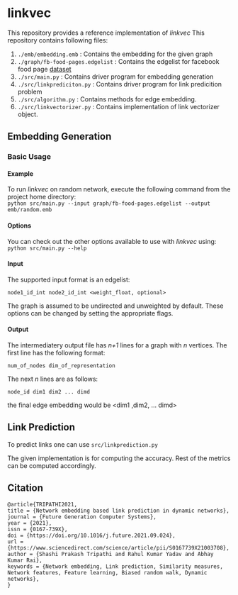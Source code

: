 # linkvec

This repository provides a reference implementation of *linkvec* 
This repository contains following files:
 1. `./emb/embedding.emb` : Contains the embedding for the given graph
 2. `./graph/fb-food-pages.edgelist` : Contains the edgelist for facebook food page [dataset](http://networkrepository.com/fb-pages-food.php)
 3. `./src/main.py` : Contains driver program for embedding generation
 4. `./src/linkprediciton.py` : Contains driver program for link predicition problem
 5. `./src/algorithm.py` : Contains methods for edge embedding.
 6. `./src/linkvectorizer.py` : Contains implementation of link vectorizer object.

## Embedding Generation

### Basic Usage

#### Example
To run *linkvec* on random network, execute the following command from the project home directory:<br/>
	``python src/main.py --input graph/fb-food-pages.edgelist --output emb/random.emb``

#### Options
You can check out the other options available to use with *linkvec* using:<br/>
	``python src/main.py --help``

#### Input
The supported input format is an edgelist:

	node1_id_int node2_id_int <weight_float, optional>
		
The graph is assumed to be undirected and unweighted by default. These options can be changed by setting the appropriate flags.

#### Output
The intermediatery output file has *n+1* lines for a graph with *n* vertices. 
The first line has the following format:

	num_of_nodes dim_of_representation

The next *n* lines are as follows:
	
	node_id dim1 dim2 ... dimd
the final edge embedding would be
<Edge : e1 ><dim1 ,dim2,  ... dimd>

## Link Prediction

To predict links one can use ```src/linkprediction.py``` 

The given implementation is for computing the accuracy. Rest of the metrics can be computed accordingly.

## Citation 
```
@article{TRIPATHI2021,
title = {Network embedding based link prediction in dynamic networks},
journal = {Future Generation Computer Systems},
year = {2021},
issn = {0167-739X},
doi = {https://doi.org/10.1016/j.future.2021.09.024},
url = {https://www.sciencedirect.com/science/article/pii/S0167739X21003708},
author = {Shashi Prakash Tripathi and Rahul Kumar Yadav and Abhay Kumar Rai},
keywords = {Network embedding, Link prediction, Similarity measures, Network features, Feature learning, Biased random walk, Dynamic networks},
}
```
